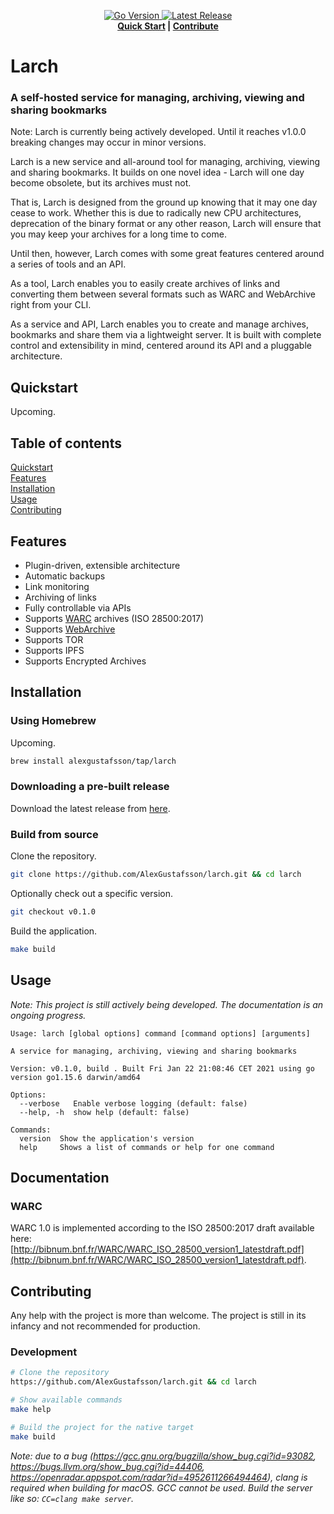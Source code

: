 <!--<p align="center">
  <img src=".github/banner.png" alt="Banner">
</p>-->
<p align="center">
  <a href="https://github.com/AlexGustafsson/larch/blob/master/go.mod">
    <img src="https://shields.io/github/go-mod/go-version/AlexGustafsson/larch" alt="Go Version" />
  </a>
  <a href="https://github.com/AlexGustafsson/larch/releases">
    <img src="https://flat.badgen.net/github/release/AlexGustafsson/larch" alt="Latest Release" />
  </a>
  <br>
  <strong><a href="#quickstart">Quick Start</a> | <a href="#contribute">Contribute</a> </strong>
</p>

# Larch
### A self-hosted service for managing, archiving, viewing and sharing bookmarks

Note: Larch is currently being actively developed. Until it reaches v1.0.0 breaking changes may occur in minor versions.

Larch is a new service and all-around tool for managing, archiving, viewing and sharing bookmarks. It builds on one novel idea - Larch will one day become obsolete, but its archives must not.

That is, Larch is designed from the ground up knowing that it may one day cease to work. Whether this is due to radically new CPU architectures, deprecation of the binary format or any other reason, Larch will ensure that you may keep your archives for a long time to come.

Until then, however, Larch comes with some great features centered around a series of tools and an API.

As a tool, Larch enables you to easily create archives of links and converting them between several formats such as WARC and WebArchive right from your CLI.

As a service and API, Larch enables you to create and manage archives, bookmarks and share them via a lightweight server. It is built with complete control and extensibility in mind, centered around its API and a pluggable architecture.

## Quickstart
<a name="quickstart"></a>

Upcoming.

## Table of contents

[Quickstart](#quickstart)<br/>
[Features](#features)<br />
[Installation](#installation)<br />
[Usage](#usage)<br />
[Contributing](#contributing)

<a id="features"></a>
## Features

* Plugin-driven, extensible architecture
* Automatic backups
* Link monitoring
* Archiving of links
* Fully controllable via APIs
* Supports [WARC](https://github.com/internetarchive/heritrix3/wiki/WARC%20%28Web%20ARChive%29) archives (ISO 28500:2017)
* Supports [WebArchive](https://en.wikipedia.org/wiki/Webarchive)
* Supports TOR
* Supports IPFS
* Supports Encrypted Archives

<a id="installation"></a>
## Installation

### Using Homebrew

Upcoming.

```sh
brew install alexgustafsson/tap/larch
```

### Downloading a pre-built release

Download the latest release from [here](https://github.com/AlexGustafsson/larch/releases).

### Build from source

Clone the repository.

```sh
git clone https://github.com/AlexGustafsson/larch.git && cd larch
```

Optionally check out a specific version.

```sh
git checkout v0.1.0
```

Build the application.

```sh
make build
```

## Usage
<a name="usage"></a>

_Note: This project is still actively being developed. The documentation is an ongoing progress._

```
Usage: larch [global options] command [command options] [arguments]

A service for managing, archiving, viewing and sharing bookmarks

Version: v0.1.0, build . Built Fri Jan 22 21:08:46 CET 2021 using go version go1.15.6 darwin/amd64

Options:
  --verbose   Enable verbose logging (default: false)
  --help, -h  show help (default: false)

Commands:
  version  Show the application's version
  help     Shows a list of commands or help for one command
```

## Documentation

### WARC

WARC 1.0 is implemented according to the ISO 28500:2017 draft available here: [http://bibnum.bnf.fr/WARC/WARC_ISO_28500_version1_latestdraft.pdf](http://bibnum.bnf.fr/WARC/WARC_ISO_28500_version1_latestdraft.pdf).

## Contributing
<a name="contributing"></a>

Any help with the project is more than welcome. The project is still in its infancy and not recommended for production.

### Development

```sh
# Clone the repository
https://github.com/AlexGustafsson/larch.git && cd larch

# Show available commands
make help

# Build the project for the native target
make build
```

_Note: due to a bug (https://gcc.gnu.org/bugzilla/show_bug.cgi?id=93082, https://bugs.llvm.org/show_bug.cgi?id=44406, https://openradar.appspot.com/radar?id=4952611266494464), clang is required when building for macOS. GCC cannot be used. Build the server like so: `CC=clang make server`._

